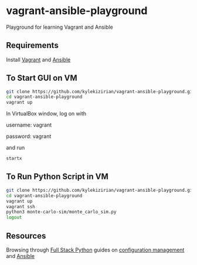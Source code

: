 # vagrant-ansible-playground

Playground for learning Vagrant and Ansible

## Requirements

Install [Vagrant](https://www.vagrantup.com/) and [Ansible](https://www.ansible.com/)

## To Start GUI on VM

```bash
git clone https://github.com/kylekizirian/vagrant-ansible-playground.git
cd vagrant-ansible-playground
vagrant up
```

In VirtualBox window, log on with

username: vagrant

password: vagrant

and run

```bash
startx
```

## To Run Python Script in VM

```bash
git clone https://github.com/kylekizirian/vagrant-ansible-playground.git
cd vagrant-ansible-playground
vagrant up
vagrant ssh
python3 monte-carlo-sim/monte_carlo_sim.py
logout
```

## Resources

Browsing through [Full Stack Python](https://www.fullstackpython.com/) guides on
[configuration management](https://www.fullstackpython.com/configuration-management.html)
and [Ansible](https://www.fullstackpython.com/ansible.html)
